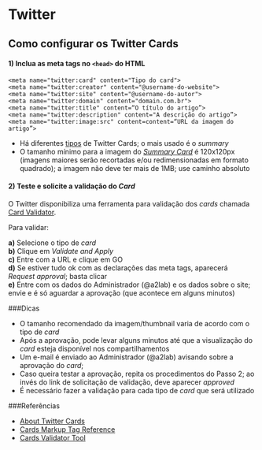 # Twitter

## Como configurar os Twitter Cards
#### 1) Inclua as meta tags no ```<head>``` do HTML

    <meta name="twitter:card" content="Tipo do card"> 
    <meta name="twitter:creator" content="@username-do-website">
    <meta name="twitter:site" content="@username-do-autor">
    <meta name="twitter:domain" content="domain.com.br">
    <meta name="twitter:title" content=“O título do artigo”>
    <meta name="twitter:description" content="A descrição do artigo”>
    <meta name="twitter:image:src" content=content=“URL da imagem do artigo”>

* Há diferentes [tipos](https://dev.twitter.com/docs/cards#cards) de Twitter Cards; o mais usado é o _summary_
* O tamanho mínimo para a imagem do [_Summary Card_](https://dev.twitter.com/docs/cards/types/summary-card) é 120x120px (imagens maiores serão recortadas e/ou redimensionadas em formato quadrado); a imagem não deve ter mais de 1MB; use caminho absoluto 

#### 2) Teste e solicite a validação do _Card_

O Twitter disponibiliza uma ferramenta para validação dos _cards_ chamada [Card Validator](https://dev.twitter.com/docs/cards/validation/validator). 

Para validar:

**a)** Selecione o tipo de _card_ <br>
**b)** Clique em _Validate and Apply_ <br>
**c)** Entre com a URL e clique em GO <br>
**d)** Se estiver tudo ok com as declarações das meta tags, aparecerá _Request approval_; basta clicar<br>
**e)** Entre com os dados do Administrador (@a2lab) e os dados sobre o site; envie e é só aguardar a aprovação (que acontece em alguns minutos)

###Dicas
* O tamanho recomendado da imagem/thumbnail varia de acordo com o tipo de _card_
* Após a aprovação, pode levar alguns minutos até que a visualização do _card_ esteja disponível nos compartilhamentos
* Um e-mail é enviado ao Administrador (@a2lab) avisando sobre a aprovação do _card_; 
* Caso queira testar a aprovação, repita os procedimentos do Passo 2; ao invés do link de solicitação de validação, deve aparecer _approved_
* É necessário fazer a validação para cada tipo de _card_ que será utilizado

###Referências

* [About Twitter Cards](https://dev.twitter.com/docs/cards)
* [Cards Markup Tag Reference](https://dev.twitter.com/docs/cards/markup-reference)
* [Cards Validator Tool](https://dev.twitter.com/docs/cards/validation/validator)
